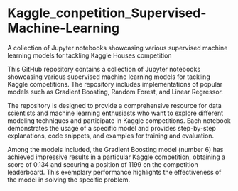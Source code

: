 # Kaggle_conpetition_Supervised-Machine-Learning


A collection of Jupyter notebooks showcasing various supervised machine learning models for tackling Kaggle Houses competition


This GitHub repository contains a collection of Jupyter notebooks showcasing various supervised machine learning models for tackling Kaggle competitions.
The repository includes implementations of popular models such as Gradient Boosting, Random Forest, and Linear Regressor.

The repository is designed to provide a comprehensive resource for data scientists and machine learning enthusiasts who want to explore different modeling techniques and participate in Kaggle competitions.
Each notebook demonstrates the usage of a specific model and provides step-by-step explanations, code snippets, and examples for training and evaluation.

Among the models included, the Gradient Boosting model (number 6) has achieved impressive results in a particular Kaggle competition,
obtaining a score of 0.134 and securing a position of 1199 on the competition leaderboard. This exemplary performance highlights the effectiveness of the model in solving the specific problem.
